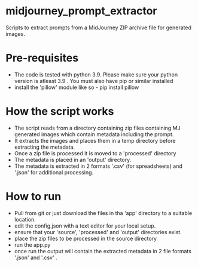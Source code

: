 # midjourney_prompt_extractor
Scripts to extract prompts from a MidJourney ZIP archive file for generated images.

# Pre-requisites
* The code is tested with python 3.9. Please make sure your python version is atleast 3.9 . You must also have pip or similar installed
* install the 'pillow' module like so - pip install pillow

# How the script works
* The script reads from a directory containing zip files containing MJ generated images which contain metadata including the prompt.
* It extracts the images and places them in a temp directory before extracting the metadata.
* Once a zip file is processed it is moved to a 'processed' directory
* The metadata is placed in an 'output' directory.
* The metadata is extracted in 2 formats '.csv' (for spreadsheets) and '.json' for additional processing.

# How to run
* Pull from git or just download the files in tha 'app' directory to a suitable location.
* edit the config.json with a text editor for your local setup.
* ensure that your 'source', 'processed' and 'output' directories exist.
* place the zip files to be processed in the source directory
* run the app.py
* once run the output will contain the extracted metadata in 2 file formats '.json' and '.csv' .



